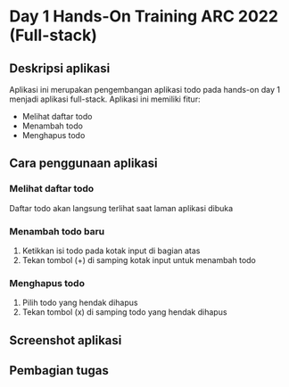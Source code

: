 # Day 1 Hands-On Training ARC 2022 (Full-stack)
## Deskripsi aplikasi
Aplikasi ini merupakan pengembangan aplikasi todo pada hands-on day 1 menjadi aplikasi full-stack.
Aplikasi ini memiliki fitur:
  - Melihat daftar todo
  - Menambah todo
  - Menghapus todo
## Cara penggunaan aplikasi
### Melihat daftar todo
Daftar todo akan langsung terlihat saat laman aplikasi dibuka
### Menambah todo baru
1. Ketikkan isi todo pada kotak input di bagian atas
2. Tekan tombol (+) di samping kotak input untuk menambah todo
### Menghapus todo
1. Pilih todo yang hendak dihapus
2. Tekan tombol (x) di samping todo yang hendak dihapus
## Screenshot aplikasi
## Pembagian tugas